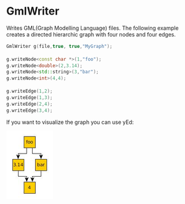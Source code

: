# GmlWriter
Writes GML(Graph Modelling Language) files.
The following example creates a directed hierarchic graph with four nodes
and four edges.
```C++
GmlWriter g(file,true, true,"MyGraph");

g.writeNode<const char *>(1,"foo");
g.writeNode<double>(2,3.14);
g.writeNode<std::string>(3,"bar");
g.writeNode<int>(4,4);

g.writeEdge(1,2);
g.writeEdge(1,3);
g.writeEdge(2,4);
g.writeEdge(3,4);
```
If you want to visualize the graph you can use yEd:

![](https://github.com/harryherold/GmlWriter/blob/master/example-output/test.jpg)
